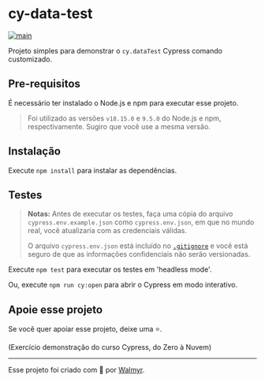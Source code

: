 # cy-data-test

[![main](https://github.com/wlsf82/cy-data-test/actions/workflows/ci.yml/badge.svg)](https://github.com/wlsf82/cy-data-test/actions)

Projeto simples para demonstrar o `cy.dataTest` Cypress comando customizado.

## Pre-requisitos

É necessário ter instalado o Node.js e npm para executar esse projeto.

> Foi utilizado as versões `v18.15.0` e `9.5.0` do Node.js e npm, respectivamente. Sugiro que você use a mesma versão.

## Instalação

Execute `npm install` para instalar as dependências.

## Testes

> **Notas:** Antes de executar os testes, faça uma cópia do arquivo `cypress.env.example.json` como `cypress.env.json`, em que no mundo real, você atualizaria com as credenciais válidas.
>
> O arquivo `cypress.env.json` está incluído no [`.gitignore`](./.gitignore) e você está seguro de que as informações confidenciais não serão versionadas.

Execute `npm test` para executar os testes em 'headless mode'.

Ou, execute `npm run cy:open` para abrir o Cypress em modo interativo.

## Apoie esse projeto

Se você quer apoiar esse projeto, deixe uma ⭐.

(Exercício demonstração do curso Cypress, do Zero à Nuvem)

___

Esse projeto foi criado com 💚 por [Walmyr](https://walmyr.dev).